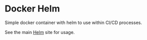 Docker Helm
===========

Simple docker container with helm to use within CI/CD processes.

See the main [Helm](https://helm.sh) site for usage.

